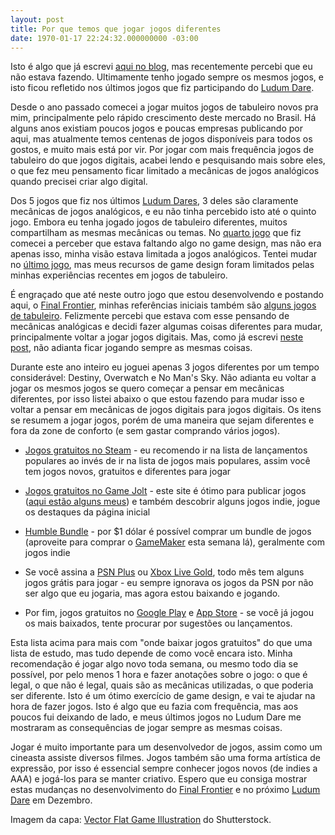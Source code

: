 ```yaml
---
layout: post
title: Por que temos que jogar jogos diferentes
date: 1970-01-17 22:24:32.000000000 -03:00
---
```

Isto é algo que já escrevi [aqui no blog](http://gamedeveloper.com.br/jogue-bastante-mas-jogos-diferentes/), mas recentemente percebi que eu não estava fazendo. Ultimamente tenho jogado sempre os mesmos jogos, e isto ficou refletido nos últimos jogos que fiz participando do [Ludum Dare](http://gamedeveloper.com.br/tag/ludum-dare/).

Desde o ano passado comecei a jogar muitos jogos de tabuleiro novos pra mim, principalmente pelo rápido crescimento deste mercado no Brasil. Há alguns anos existiam poucos jogos e poucas empresas publicando por aqui, mas atualmente temos centenas de jogos disponíveis para todos os gostos, e muito mais está por vir. Por jogar com mais frequência jogos de tabuleiro do que jogos digitais, acabei lendo e pesquisando mais sobre eles, o que fez meu pensamento ficar limitado a mecânicas de jogos analógicos quando precisei criar algo digital.

Dos 5 jogos que fiz nos últimos [Ludum Dares](http://gamedeveloper.com.br/tag/ludum-dare/), 3 deles são claramente mecânicas de jogos analógicos, e eu não tinha percebido isto até o quinto jogo. Embora eu tenha jogado jogos de tabuleiro diferentes, muitos compartilham as mesmas mecânicas ou temas. No [quarto jogo](http://gamedeveloper.com.br/ludum-dare-35/) que fiz comecei a perceber que estava faltando algo no game design, mas não era apenas isso, minha visão estava limitada a jogos analógicos. Tentei mudar no [último jogo](http://gamedeveloper.com.br/ludum-dare-36/), mas meus recursos de game design foram limitados pelas minhas experiências recentes em jogos de tabuleiro. 

É engraçado que até neste outro jogo que estou desenvolvendo e postando aqui, o [Final Frontier](http://gamedeveloper.com.br/tag/final-frontier/), minhas referências iniciais também são [alguns jogos de tabuleiro](http://gamedeveloper.com.br/inicio-do-projeto-final-frontier/). Felizmente percebi que estava com esse pensando de mecânicas analógicas e decidi fazer algumas coisas diferentes para mudar, principalmente voltar a jogar jogos digitais. Mas, como já escrevi [neste post](http://gamedeveloper.com.br/jogue-bastante-mas-jogos-diferentes/), não adianta ficar jogando sempre as mesmas coisas. 

Durante este ano inteiro eu joguei apenas 3 jogos diferentes por um tempo considerável: Destiny, Overwatch e No Man's Sky. Não adianta eu voltar a jogar os mesmos jogos se quero começar a pensar em mecânicas diferentes, por isso listei abaixo o que estou fazendo para mudar isso e voltar a pensar em mecânicas de jogos digitais para jogos digitais. Os itens se resumem a jogar jogos, porém de uma maneira que sejam diferentes e fora da zone de conforto (e sem gastar comprando vários jogos).

* [Jogos gratuitos no Steam](http://store.steampowered.com/genre/Free%20to%20Play/?tab=MostPlayedNewReleases) - eu recomendo ir na lista de lançamentos populares ao invés de ir na lista de jogos mais populares, assim você tem jogos novos, gratuitos e diferentes para jogar

* [Jogos gratuitos no Game Jolt](http://gamejolt.com/) - este site é ótimo para publicar jogos ([aqui estão alguns meus](http://gamejolt.com/@cicanci/games)) e também descobrir alguns jogos indie, jogue os destaques da página inicial

* [Humble Bundle](https://www.humblebundle.com) - por $1 dólar é possível comprar um bundle de jogos (aproveite para comprar o [GameMaker](https://www.humblebundle.com/gamemaker-bundle) esta semana lá), geralmente com jogos indie

* Se você assina a [PSN Plus](https://www.playstation.com/en-us/explore/playstation-plus/) ou [Xbox Live Gold](http://www.xbox.com/pt-BR/live/games-with-gold), todo mês tem alguns jogos grátis para jogar - eu sempre ignorava os jogos da PSN por não ser algo que eu jogaria, mas agora estou baixando e jogando.

* Por fim, jogos gratuitos no [Google Play](https://play.google.com/store/apps/category/GAME) e [App Store](https://itunes.apple.com/us/genre/ios-games/id6014?mt=8) - se você já jogou os mais baixados, tente procurar por sugestões ou lançamentos.

Esta lista acima para mais com "onde baixar jogos gratuitos" do que uma lista de estudo, mas tudo depende de como você encara isto. Minha recomendação é jogar algo novo toda semana, ou mesmo todo dia se possível, por pelo menos 1 hora e fazer anotações sobre o jogo: o que é legal, o que não é legal, quais são as mecânicas utilizadas, o que poderia ser diferente. Isto é um ótimo exercício de game design, e vai te ajudar na hora de fazer jogos. Isto é algo que eu fazia com frequência, mas aos poucos fui deixando de lado, e meus últimos jogos no Ludum Dare me mostraram as consequências de jogar sempre as mesmas coisas.

Jogar é muito importante para um desenvolvedor de jogos, assim como um cineasta assiste diversos filmes. Jogos também são uma forma artística de expressão, por isso é essencial sempre conhecer jogos novos (de indies a AAA) e jogá-los para se manter criativo. Espero que eu consiga mostrar estas mudanças no desenvolvimento do [Final Frontier](http://gamedeveloper.com.br/tag/final-frontier/) e no próximo [Ludum Dare](http://ludumdare.com/compo/) em Dezembro.

Imagem da capa: [Vector Flat Game Illustration](http://www.shutterstock.com/pic-256858681/stock-vector-vector-flat-game-illustration.html?src=cnEg0puofKboBm-G1frOdA-1-40) do Shutterstock.
